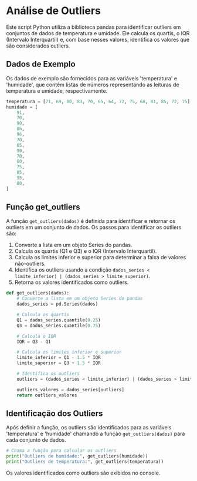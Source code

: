 # Análise de Outliers

Este script Python utiliza a biblioteca pandas para identificar outliers em conjuntos de dados de temperatura e umidade. Ele calcula os quartis, o IQR (Intervalo Interquartil) e, com base nesses valores, identifica os valores que são considerados outliers.

## Dados de Exemplo
Os dados de exemplo são fornecidos para as variáveis 'temperatura' e 'humidade', que contêm listas de números representando as leituras de temperatura e umidade, respectivamente.

```python
temperatura = [71, 69, 80, 83, 70, 65, 64, 72, 75, 68, 81, 85, 72, 75]
humidade = [
    91,
    70,
    90,
    86,
    96,
    70,
    65,
    90,
    70,
    80,
    75,
    85,
    95,
    80,
]
```

## Função get_outliers
A função `get_outliers(dados)` é definida para identificar e retornar os outliers em um conjunto de dados. Os passos para identificar os outliers são:

1. Converte a lista em um objeto Series do pandas.
2. Calcula os quartis (Q1 e Q3) e o IQR (Intervalo Interquartil).
3. Calcula os limites inferior e superior para determinar a faixa de valores não-outliers.
4. Identifica os outliers usando a condição `dados_series < limite_inferior) | (dados_series > limite_superior)`.
5. Retorna os valores identificados como outliers.

```python
def get_outliers(dados):
    # Converte a lista em um objeto Series do pandas
    dados_series = pd.Series(dados)

    # Calcula os quartis
    Q1 = dados_series.quantile(0.25)
    Q3 = dados_series.quantile(0.75)

    # Calcula o IQR
    IQR = Q3 - Q1

    # Calcula os limites inferior e superior
    limite_inferior = Q1 - 1.5 * IQR
    limite_superior = Q3 + 1.5 * IQR

    # Identifica os outliers
    outliers = (dados_series < limite_inferior) | (dados_series > limite_superior)

    outliers_valores = dados_series[outliers]
    return outliers_valores
```

## Identificação dos Outliers
Após definir a função, os outliers são identificados para as variáveis 'temperatura' e 'humidade' chamando a função `get_outliers(dados)` para cada conjunto de dados.

```python
# Chama a função para calcular os outliers
print("Outliers de humidade:", get_outliers(humidade))
print("Outliers de temperatura:", get_outliers(temperatura))
```

Os valores identificados como outliers são exibidos no console.